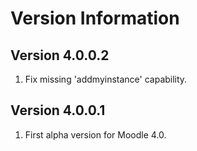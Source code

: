 Version Information
===================
Version 4.0.0.2
---------------------------
  1. Fix missing 'addmyinstance' capability.

Version 4.0.0.1
---------------------------
  1. First alpha version for Moodle 4.0.
